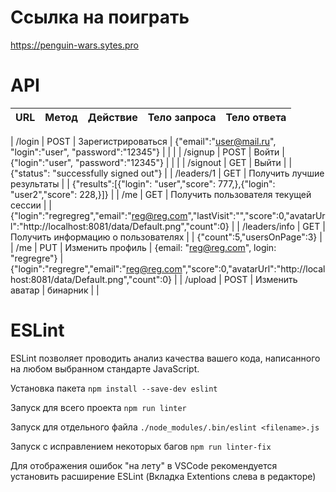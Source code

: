 # Ссылка на поиграть

https://penguin-wars.sytes.pro

# API

| URL               | Метод | Действие                              | Тело запроса                                                                                                                                                              | Тело ответа                                                                                                                                                               |
| ----------------- | ----- | ------------------------------------- | ------------------------------------------------------------------------------------------------------------------------------------------------------------------------- | ------------------------------------------------------------------------------------------------------------------------------------------------------------------------- | 

| /login            | POST  | Зарегистрироваться                    | {"email":"user@mail.ru", "login":"user", "password":"12345"} |                                                                                                            |                                                                                                                                                                           |
| /signup           | POST  | Войти                                 | {"login":"user", "password":"12345"} |                                                                                                                                    |                                                                                                                                                                           |
| /signout          | GET   | Выйти                                 |                                                                                                                                                                           |  {"status": "successfully signed out"}                                                                                                                                    |
| /leaders/1        | GET   | Получить лучшие результаты            |                                                                                                                                                                           | {"results":[\{\"login": "user","score": 777,\},\{\"login": "user2","score": 228,\}\]}                                                                                     |
| /me               | GET   | Получить пользователя текущей сессии  |                                                                                                                                                                           | {"login":"regregreg","email":"reg@reg.com","lastVisit":"","score":0,"avatarUrl":"http://localhost:8081/data/Default.png","count":0} |
| /leaders/info     | GET   | Получить информацию о пользователях   |                                                                                                                                                                           | {"count":5,"usersOnPage":3}                                                                                                                                               |
| /me               | PUT   | Изменить профиль                      | {email: "reg@reg.com", login: "regregre"}                                                                                                                                 |        {"login":"regregre","email":"reg@reg.com","score":0,"avatarUrl":"http://localhost:8081/data/Default.png","count":0}                                                |
| /upload           | POST  | Изменить аватар                       | бинарник                                                                                                                                                                       |                                                   |




# ESLint

ESLint позволяет проводить анализ качества вашего кода, написанного на любом выбранном стандарте JavaScript.

Установка пакета ```npm install --save-dev eslint```

Запуск для всего проекта ```npm run linter```

Запуск для отдельного файла ```./node_modules/.bin/eslint <filename>.js```

Запуск с исправлением некоторых багов ```npm run linter-fix```

Для отображения ошибок "на лету" в VSCode рекомендуется установить расширение ESLint (Вкладка Extentions слева в редакторе)

